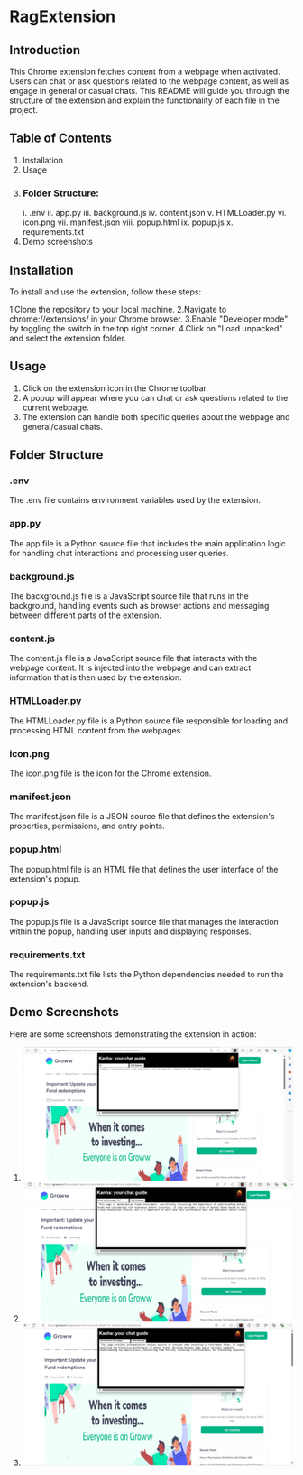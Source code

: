 # RagExtension
## Introduction
This Chrome extension fetches content from a webpage when activated. Users can chat or ask questions related to the webpage content, as well as engage in general or casual chats. This README will guide you through the structure of the extension and explain the functionality of each file in the project.

## Table of Contents
1. Installation
2. Usage
3. ### Folder Structure:
     i. .env 
    ii.  app.py 
   iii. background.js 
    iv. content.json 
     v. HTMLLoader.py 
    vi. icon.png 
   vii. manifest.json 
  viii. popup.html 
    ix. popup.js 
     x. requirements.txt
4. Demo screenshots
## Installation
To install and use the extension, follow these steps:

1.Clone the repository to your local machine.
2.Navigate to chrome://extensions/ in your Chrome browser.
3.Enable "Developer mode" by toggling the switch in the top right corner.
4.Click on "Load unpacked" and select the extension folder.
## Usage
1. Click on the extension icon in the Chrome toolbar.
2. A popup will appear where you can chat or ask questions related to the current webpage.
3. The extension can handle both specific queries about the webpage and general/casual chats.
## Folder Structure
### .env
The .env file contains environment variables used by the extension.


### app.py
The app file is a Python source file that includes the main application logic for handling chat interactions and processing user queries.


### background.js
The background.js file is a JavaScript source file that runs in the background, handling events such as browser actions and messaging between different parts of the extension.


### content.js
The content.js file is a JavaScript source file that interacts with the webpage content. It is injected into the webpage and can extract information that is then used by the extension.


### HTMLLoader.py
The HTMLLoader.py file is a Python source file responsible for loading and processing HTML content from the webpages.


### icon.png
The icon.png file is the icon for the Chrome extension.


### manifest.json
The manifest.json file is a JSON source file that defines the extension's properties, permissions, and entry points.


### popup.html
The popup.html file is an HTML file that defines the user interface of the extension's popup.


### popup.js
The popup.js file is a JavaScript source file that manages the interaction within the popup, handling user inputs and displaying responses.


### requirements.txt
The requirements.txt file lists the Python dependencies needed to run the extension's backend.

## Demo Screenshots
Here are some screenshots demonstrating the extension in action:
1. ![demo 1](https://github.com/1biswarup2/RagExtension/blob/main/Screenshot%20(5).png)
2. ![demo 2](https://github.com/1biswarup2/RagExtension/blob/main/Screenshot%20(6).png)
3. ![demo 3](https://github.com/1biswarup2/RagExtension/blob/main/Screenshot%20(7).png)


